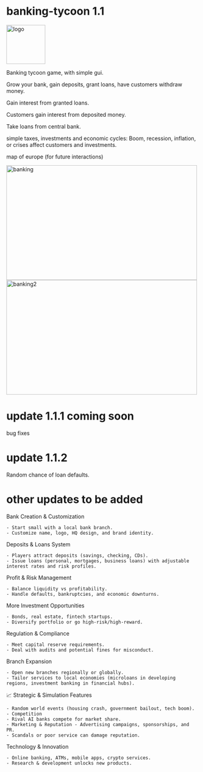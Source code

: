 # banking-tycoon 1.1

<img width="102" height="102" alt="logo" src="https://github.com/user-attachments/assets/29025f0d-4891-4aff-bf1f-38aadadc675a" />


Banking tycoon game, with simple gui. 

Grow your bank, gain deposits, grant loans, have customers withdraw money. 

Gain interest from granted loans.

Customers gain interest from deposited money.

Take loans from central bank.

simple taxes, investments and economic cycles: Boom, recession, inflation, or crises affect customers and investments.

map of europe (for future interactions)

<img width="500" height="300" alt="banking" src="https://github.com/user-attachments/assets/baf3df53-2f29-43c7-a6a2-5ce1a49c34fc" />



<img width="500" height="300" alt="banking2" src="https://github.com/user-attachments/assets/eff6adfd-7cce-4bbb-8bf6-4ead57bc10cc" />


# update 1.1.1 coming soon

bug fixes


# update 1.1.2

Random chance of loan defaults.


# other updates to be added

Bank Creation & Customization

    - Start small with a local bank branch.
    - Customize name, logo, HQ design, and brand identity.

Deposits & Loans System

    - Players attract deposits (savings, checking, CDs).
    - Issue loans (personal, mortgages, business loans) with adjustable interest rates and risk profiles.

Profit & Risk Management

    - Balance liquidity vs profitability.
    - Handle defaults, bankruptcies, and economic downturns.

More Investment Opportunities

    - Bonds, real estate, fintech startups.
    - Diversify portfolio or go high-risk/high-reward.

Regulation & Compliance

    - Meet capital reserve requirements.
    - Deal with audits and potential fines for misconduct.

Branch Expansion

    - Open new branches regionally or globally.
    - Tailor services to local economies (microloans in developing regions, investment banking in financial hubs).

📈 Strategic & Simulation Features


    - Random world events (housing crash, government bailout, tech boom).
    - Competition
    - Rival AI banks compete for market share.
    - Marketing & Reputation - Advertising campaigns, sponsorships, and PR.
    - Scandals or poor service can damage reputation.

Technology & Innovation

    - Online banking, ATMs, mobile apps, crypto services.
    - Research & development unlocks new products.


